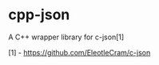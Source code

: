 cpp-json
========

A C++ wrapper library for c-json[1]


[1] - https://github.com/EleotleCram/c-json


